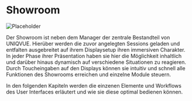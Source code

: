# Showroom

![Placeholder](img/Showroom.png)


Der Showroom ist neben dem Manager der zentrale Bestandteil von UNIQVUE. Hierüber werden die zuvor angelegten Sessions geladen und entfalten ausgebreitet auf ihrem Displaysetup ihren immersiven Charakter. In jeder Phase ihrer Präsentation haben sie hier die Möglichkeit inhaltlich und darüber hinaus dynamisch auf verschiedene Situationen zu reagieren. Durch Toucheingaben auf den Displays können sie intuitiv und schnell alle Funktionen des Showrooms erreichen und einzelne Module steuern.  

In den folgenden Kapiteln werden die einzenen Elemente und Workflows des User Interfaces erläutert und wie sie diese optimal bedienen können.    

